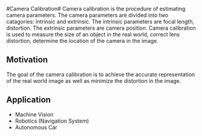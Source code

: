 #Camera Calibration#
Camera calibration is the procedure of estimating camera parameters. The camera parameters are divided into two catagories: intrinsic and extrinsic. The intrinsic parameters are focal length, distortion. The extrinsic parameters are camera position. 
Camera calibration is used to measure the size of an object in the real world, correct lens distortion, determine the location of the camera in the image. 

## Motivation ##
The goal of the camera calibration is to achieve the accurate representation of the real world image as well as minimize the distortion in  the image.


## Application ##
* Machine Vision
* Robotics (Navigation System) 
* Autonomous Car